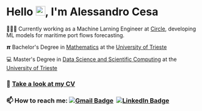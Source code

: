 # Hello <img src="https://raw.githubusercontent.com/MartinHeinz/MartinHeinz/master/wave.gif" width="25">, I'm Alessandro Cesa

👨🏻‍💻 Currently working as a Machine Larning Engineer at [Circle](https://www.circlegroup.eu/), developing ML models for maritime port flows forecasting.

𝞹 Bachelor's Degree in [Mathematics](https://lauree.units.it/it/0320106203500001) at the [University of Trieste](https://portale.units.it/it)

💻 Master's Degree in [Data Science and Scientific Computing](https://dssc.units.it/) at the [University of Trieste](https://portale.units.it/it)

### 📄 [Take a look at my CV](https://alessandrocesats.github.io/AlessandroCesaTs/Alessandro_Cesa_CV.pdf)



### 📫 How to reach me: [![Gmail Badge](https://img.shields.io/badge/-Gmail-red?style=flat-square&logo=gmail&logoColor=white&link=mailto:alessandro.cesa22@gmail.com)](mailto:)&nbsp; [![LinkedIn Badge](https://img.shields.io/badge/-Linkedin-0072b1?style=flat-square&logo=linkedin&logoColor=white)](https://www.linkedin.com/in/alessandro-cesa-60033b310/)



